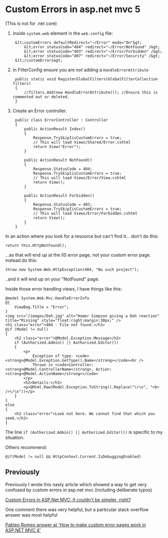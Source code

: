 # Custom Errors in asp.net mvc 5

(This is not for .net core)


1. Inside `system.web` element in the `web.config` file:

		&lt;customErrors defaultRedirect="~/Error" mode="On"&gt;
			&lt;error statusCode="404" redirect="~/Error/NotFound" /&gt;
			&lt;error statusCode="403" redirect="~/Error/Forbidden" /&gt;
			&lt;error statusCode="407" redirect="~/Error/Security" /&gt;
		&lt;/customErrors&gt;

2. In FilterConfig ensure you are *not* adding a `HandleErrorAttribute`

		public static void RegisterGlobalFilters(GlobalFilterCollection filters)
		{
			//filters.Add(new HandleErrorAttribute()); //Ensure this is commented out or deleted.
		}

3. Create an Error controller.


		public class ErrorController : Controller
		{
			public ActionResult Index()
			{
				Response.TrySkipIisCustomErrors = true;
				// This will load Views/Shared/Error.cshtml
				return View("Error");
			}

			public ActionResult NotFound()
			{
				Response.StatusCode = 404;
				Response.TrySkipIisCustomErrors = true;
				// This will load Views/Error/View.cshtml
				return View();
			}

			public ActionResult Forbidden()
			{
				Response.StatusCode = 403;
				Response.TrySkipIisCustomErrors = true;
				// This will load Views/Error/Forbidden.cshtml
				return View();
			}
		}



In an action where you look for a resource but can't find it... don't do this:

	return this.HttpNotFound();

...as that will end up at the IIS error page, not your custom error page.
instead do this:



	throw new System.Web.HttpException(404, "No such project");

..and it will end up on your "NotFound" page.


Inside those error handling views, I have things like this:


	@model System.Web.Mvc.HandleErrorInfo
	@{
		ViewBag.Title = "Error";
	}
	<img src="/images/Doh.jpg" alt="Homer Simpson giving a Doh reaction" title="Missing" style="float:right;margin:30px;" />
	<h1 class="error">404 - File not found.</h1>
	@if (Model != null)
	{
		<h2 class="error">@Model.Exception.Message</h2>
		if (Authorized.Admin() || Authorized.Editor())
		{
			<p>
				Exception of type: <code><strong>@Model.Exception.GetType().Name</strong></code><br />
				Thrown in <code>Controller: <strong>@Model.ControllerName</strong>, Action: <strong>@Model.ActionName</strong></code>
			</p>
			<h2>Details:</h2>
			<p>@Html.Raw(Model.Exception.ToString().Replace("\r\n", "<br />\r\n"))</p>
		}
	}
	else
	{
		<h2 class="error">Look not here. We cannot find that which you seek.</h2>
	}


The line `if (Authorized.Admin() || Authorized.Editor())` is specific to my situation.

Others recommend:

    @if(Model != null && HttpContext.Current.IsDebuggingEnabled)




## Previously

Previously I wrote this nasty article which showed a way to get very confused by custom errors in asp.net mvc (including deliberate typos) 

[Custom Errors in ASP.Net MVC: It couldn't be simpler, right?](http://www.secretgeek.net/custom_errors_mvc)

One comment there was very helpful, but a particular stack overflow answer was most helpful

[Pableo Romeo answer at 'How to make custom error pages work in ASP.NET MVC 4'](https://stackoverflow.com/a/13905859/49)